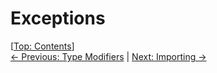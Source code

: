 # Exceptions #

\[[Top: Contents](index.md)\]  
[← Previous: Type Modifiers](type-modifiers.md) | [Next: Importing →](importing.md)
